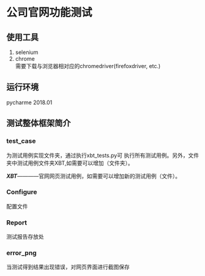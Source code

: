 # 公司官网功能测试
## 使用工具
1. selenium  
2. chrome  
需要下载与浏览器相对应的chromedriver(firefoxdriver, etc.)
## 运行环境
pycharme 2018.01
## 测试整体框架简介
### test_case  
为测试用例实现文件夹，通过执行xbt_tests.py可 执行所有测试用例。另外，文件夹中测试用例文件夹XBT,如需要可以增加（文件夹）。  

***XBT***————官网网页测试用例，如需要可以增加新的测试用例（文件）。
### Configure
配置文件
### Report
测试报告存放处
### error_png
当测试得到结果出现错误，对网页界面进行截图保存
